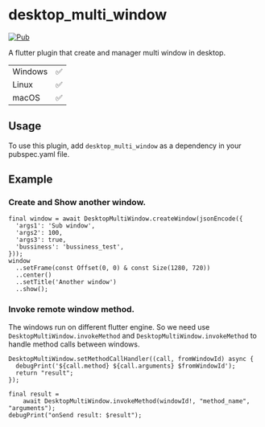 # desktop_multi_window

[![Pub](https://img.shields.io/pub/v/desktop_multi_window.svg)](https://pub.dev/packages/desktop_multi_window)

A flutter plugin that create and manager multi window in desktop.

|         |     | 
|---------|-----|
| Windows | ✅   | 
| Linux   | ✅   |  
| macOS   | ✅   | 

## Usage

To use this plugin, add `desktop_multi_window` as a dependency in your pubspec.yaml file.

## Example

### Create and Show another window.

```
final window = await DesktopMultiWindow.createWindow(jsonEncode({
  'args1': 'Sub window',
  'args2': 100,
  'args3': true,
  'bussiness': 'bussiness_test',
}));
window
  ..setFrame(const Offset(0, 0) & const Size(1280, 720))
  ..center()
  ..setTitle('Another window')
  ..show();
```

### Invoke remote window method.

The windows run on different flutter engine. So we need use `DesktopMultiWindow.invokeMethod`
and `DesktopMultiWindow.invokeMethod` to handle method calls between windows.

```
DesktopMultiWindow.setMethodCallHandler((call, fromWindowId) async {
  debugPrint('${call.method} ${call.arguments} $fromWindowId');
  return "result";
});
```

```
final result =
    await DesktopMultiWindow.invokeMethod(windowId!, "method_name", "arguments");
debugPrint("onSend result: $result");
```
